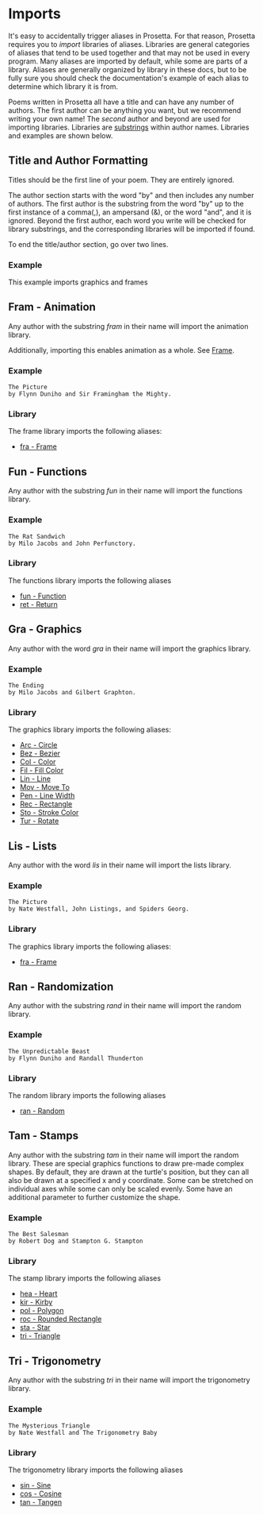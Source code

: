 # Imports

It's easy to accidentally trigger aliases in Prosetta. For that reason, Prosetta requires you to _import_ libraries of aliases. Libraries are general categories of aliases that tend to be used together and that may not be used in every program. Many aliases are imported by default, while some are parts of a library. Aliases are generally organized by library in these docs, but to be fully sure you should check the documentation's example of each alias to determine which library it is from.

Poems written in Prosetta all have a title and can have any number of authors. The first author can be anything you want, but we recommend writing your own name! The _second_ author and beyond are used for importing libraries. Libraries are [substrings](Glossary.md#substring-matching) within author names. Libraries and examples are shown below.

## Title and Author Formatting
Titles should be the first line of your poem. They are entirely ignored.

The author section starts with the word "by" and then includes any number of authors. The first author is the substring from the word "by" up to the first instance of a comma(,), an ampersand (&), or the word "and", and it is ignored. Beyond the first author, each word you write will be checked for library substrings, and the corresponding libraries will be imported if found.

To end the title/author section, go over two lines.

### Example
This example imports graphics and frames
<editor :code='`
My Poem
by Milo Jacobs, John Graphton, and Alice Framingham.
\t
was frame ide fra 5!
whi mor frame 20!
was frame sub frame 20...
tur ide tim frame frame. 2!
rec tim frame frame!
`' 
:code-wordier=null
output-method='canvas'></editor>

## Fram - Animation
Any author with the substring _fram_ in their name will import the animation library.

Additionally, importing this enables animation as a whole. See [Frame](Frame.md).

### Example
```
The Picture
by Flynn Duniho and Sir Framingham the Mighty.
```

### Library
The frame library imports the following aliases:
- [fra - Frame](Frame.md)



## Fun - Functions
Any author with the substring _fun_ in their name will import the functions library.

### Example
```
The Rat Sandwich
by Milo Jacobs and John Perfunctory.
```

### Library
The functions library imports the following aliases
- [fun - Function](Function.md)
- [ret - Return](Return.md)



## Gra - Graphics
Any author with the word _gra_ in their name will import the graphics library.

### Example
```
The Ending
by Milo Jacobs and Gilbert Graphton.
```

### Library
The graphics library imports the following aliases:
- [Arc - Circle](Circle.md)
- [Bez - Bezier](Bezier.md)
- [Col - Color](Color.md)
- [Fil - Fill Color](Fill.md)
- [Lin - Line](Line.md)
- [Mov - Move To](MoveTo.md)
- [Pen - Line Width](LineWidth.md)
- [Rec - Rectangle](Rectangle.md)
- [Sto - Stroke Color](Stroke.md)
- [Tur - Rotate](Rotate.md)




## Lis - Lists
Any author with the word _lis_ in their name will import the lists library.

### Example
```
The Picture
by Nate Westfall, John Listings, and Spiders Georg.
```

### Library
The graphics library imports the following aliases:
- [fra - Frame](Frame.md)



## Ran - Randomization
Any author with the substring _rand_ in their name will import the random library.

### Example
```
The Unpredictable Beast
by Flynn Duniho and Randall Thunderton
```

### Library
The random library imports the following aliases
- [ran - Random](Random.md)



## Tam - Stamps
Any author with the substring _tam_ in their name will import the random library. These are special graphics functions to draw pre-made complex shapes. By default, they are drawn at the turtle's position, but they can all also be drawn at a specified x and y coordinate. Some can be stretched on individual axes while some can only be scaled evenly. Some have an additional parameter to further customize the shape.

### Example
```
The Best Salesman
by Robert Dog and Stampton G. Stampton
```

### Library
The stamp library imports the following aliases
- [hea - Heart](Heart.md)
- [kir - Kirby](Kirby.md)
- [pol - Polygon](Polygon.md)
- [roc - Rounded Rectangle](RoundedRectangle.md)
- [sta - Star](Star.md)
- [tri - Triangle](Triangle.md)


## Tri - Trigonometry
Any author with the substring _tri_ in their name will import the trigonometry library.

### Example
```
The Mysterious Triangle
by Nate Westfall and The Trigonometry Baby
```

### Library
The trigonometry library imports the following aliases
- [sin - Sine](Sine.md)
- [cos - Cosine](Cosine.md)
- [tan - Tangen](Tangent.md)